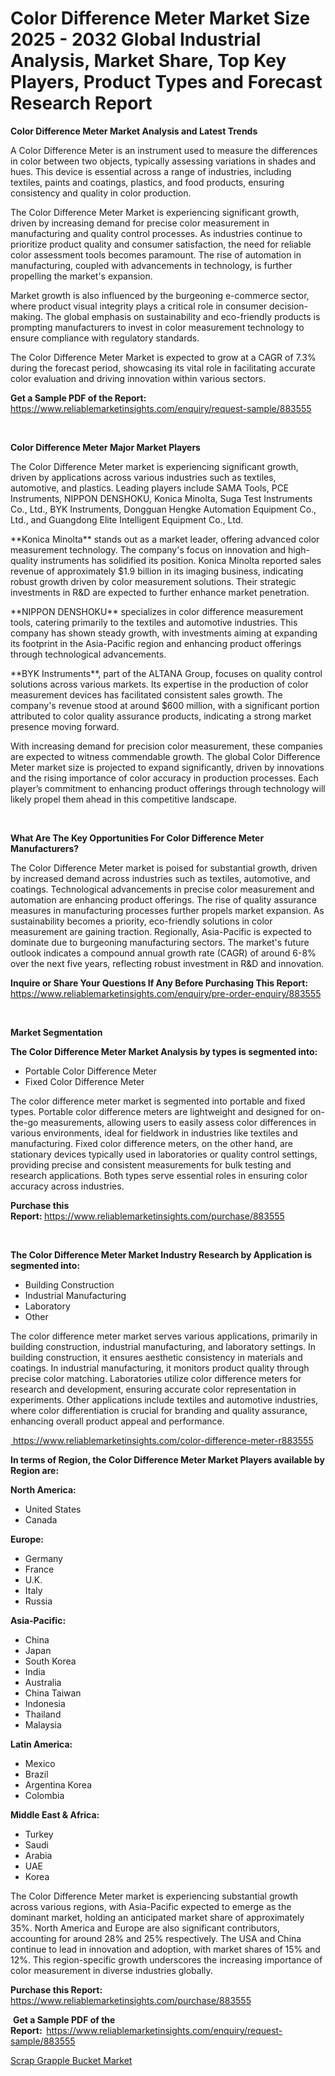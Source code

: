 <p><h1>Color Difference Meter Market Size 2025 - 2032 Global Industrial Analysis, Market Share, Top Key Players, Product Types and Forecast Research Report</h1></p><p><strong>Color Difference Meter Market Analysis and Latest Trends</strong></p>
<p><p>A Color Difference Meter is an instrument used to measure the differences in color between two objects, typically assessing variations in shades and hues. This device is essential across a range of industries, including textiles, paints and coatings, plastics, and food products, ensuring consistency and quality in color production.</p><p>The Color Difference Meter Market is experiencing significant growth, driven by increasing demand for precise color measurement in manufacturing and quality control processes. As industries continue to prioritize product quality and consumer satisfaction, the need for reliable color assessment tools becomes paramount. The rise of automation in manufacturing, coupled with advancements in technology, is further propelling the market's expansion.</p><p>Market growth is also influenced by the burgeoning e-commerce sector, where product visual integrity plays a critical role in consumer decision-making. The global emphasis on sustainability and eco-friendly products is prompting manufacturers to invest in color measurement technology to ensure compliance with regulatory standards.</p><p>The Color Difference Meter Market is expected to grow at a CAGR of 7.3% during the forecast period, showcasing its vital role in facilitating accurate color evaluation and driving innovation within various sectors.</p></p>
<p><strong>Get a Sample PDF of the Report:&nbsp;</strong> <a href="https://www.reliablemarketinsights.com/enquiry/request-sample/883555?utm_campaign=3369&utm_medium=2&utm_source=Github&utm_content=ia&utm_term=10042025&utm_id=color-difference-meter">https://www.reliablemarketinsights.com/enquiry/request-sample/883555</a></p>
<p>&nbsp;</p>
<p><strong>Color Difference Meter Major Market Players</strong></p>
<p><p>The Color Difference Meter market is experiencing significant growth, driven by applications across various industries such as textiles, automotive, and plastics. Leading players include SAMA Tools, PCE Instruments, NIPPON DENSHOKU, Konica Minolta, Suga Test Instruments Co., Ltd., BYK Instruments, Dongguan Hengke Automation Equipment Co., Ltd., and Guangdong Elite Intelligent Equipment Co., Ltd.</p><p>**Konica Minolta** stands out as a market leader, offering advanced color measurement technology. The company's focus on innovation and high-quality instruments has solidified its position. Konica Minolta reported sales revenue of approximately $1.9 billion in its imaging business, indicating robust growth driven by color measurement solutions. Their strategic investments in R&D are expected to further enhance market penetration.</p><p>**NIPPON DENSHOKU** specializes in color difference measurement tools, catering primarily to the textiles and automotive industries. This company has shown steady growth, with investments aiming at expanding its footprint in the Asia-Pacific region and enhancing product offerings through technological advancements.</p><p>**BYK Instruments**, part of the ALTANA Group, focuses on quality control solutions across various markets. Its expertise in the production of color measurement devices has facilitated consistent sales growth. The company's revenue stood at around $600 million, with a significant portion attributed to color quality assurance products, indicating a strong market presence moving forward.</p><p>With increasing demand for precision color measurement, these companies are expected to witness commendable growth. The global Color Difference Meter market size is projected to expand significantly, driven by innovations and the rising importance of color accuracy in production processes. Each player’s commitment to enhancing product offerings through technology will likely propel them ahead in this competitive landscape.</p></p>
<p>&nbsp;</p>
<p><strong>What Are The Key Opportunities For Color Difference Meter Manufacturers?</strong></p>
<p><p>The Color Difference Meter market is poised for substantial growth, driven by increased demand across industries such as textiles, automotive, and coatings. Technological advancements in precise color measurement and automation are enhancing product offerings. The rise of quality assurance measures in manufacturing processes further propels market expansion. As sustainability becomes a priority, eco-friendly solutions in color measurement are gaining traction. Regionally, Asia-Pacific is expected to dominate due to burgeoning manufacturing sectors. The market's future outlook indicates a compound annual growth rate (CAGR) of around 6-8% over the next five years, reflecting robust investment in R&D and innovation.</p></p>
<p><strong>Inquire or Share Your Questions If Any Before Purchasing This Report:</strong> <a href="https://www.reliablemarketinsights.com/enquiry/pre-order-enquiry/883555?utm_campaign=3369&utm_medium=2&utm_source=Github&utm_content=ia&utm_term=10042025&utm_id=color-difference-meter">https://www.reliablemarketinsights.com/enquiry/pre-order-enquiry/883555</a></p>
<p>&nbsp;</p>
<p><strong>Market Segmentation</strong></p>
<p><strong>The Color Difference Meter Market Analysis by types is segmented into:</strong></p>
<p><ul><li>Portable Color Difference Meter</li><li>Fixed Color Difference Meter</li></ul></p>
<p><p>The color difference meter market is segmented into portable and fixed types. Portable color difference meters are lightweight and designed for on-the-go measurements, allowing users to easily assess color differences in various environments, ideal for fieldwork in industries like textiles and manufacturing. Fixed color difference meters, on the other hand, are stationary devices typically used in laboratories or quality control settings, providing precise and consistent measurements for bulk testing and research applications. Both types serve essential roles in ensuring color accuracy across industries.</p></p>
<p><strong>Purchase this Report:&nbsp;</strong><a href="https://www.reliablemarketinsights.com/purchase/883555?utm_campaign=3369&utm_medium=2&utm_source=Github&utm_content=ia&utm_term=10042025&utm_id=color-difference-meter">https://www.reliablemarketinsights.com/purchase/883555</a></p>
<p>&nbsp;</p>
<p><strong>The Color Difference Meter Market Industry Research by Application is segmented into:</strong></p>
<p><ul><li>Building Construction</li><li>Industrial Manufacturing</li><li>Laboratory</li><li>Other</li></ul></p>
<p><p>The color difference meter market serves various applications, primarily in building construction, industrial manufacturing, and laboratory settings. In building construction, it ensures aesthetic consistency in materials and coatings. In industrial manufacturing, it monitors product quality through precise color matching. Laboratories utilize color difference meters for research and development, ensuring accurate color representation in experiments. Other applications include textiles and automotive industries, where color differentiation is crucial for branding and quality assurance, enhancing overall product appeal and performance.</p></p>
<p><a href="https://www.reliablemarketinsights.com/color-difference-meter-r883555?utm_campaign=3369&utm_medium=2&utm_source=Github&utm_content=ia&utm_term=10042025&utm_id=color-difference-meter">&nbsp;https://www.reliablemarketinsights.com/color-difference-meter-r883555</a></p>
<p><strong>In terms of Region, the Color Difference Meter Market Players available by Region are:</strong></p>
<p>
    <p> <strong> North America: </strong>
        <ul>
            <li>United States</li>
            <li>Canada</li>
        </ul>
        </p> 
    <p> <strong> Europe: </strong>
        <ul>
            <li>Germany</li>
            <li>France</li>
            <li>U.K.</li>
            <li>Italy</li>
            <li>Russia</li>
        </ul>
        </p> 
    <p> <strong> Asia-Pacific: </strong>
        <ul>
            <li>China</li>
            <li>Japan</li>
            <li>South Korea</li>
            <li>India</li>
            <li>Australia</li>
            <li>China Taiwan</li>
            <li>Indonesia</li>
            <li>Thailand</li>
            <li>Malaysia</li>
        </ul>
        </p> 
    <p> <strong> Latin America: </strong>
        <ul>
            <li>Mexico</li>
            <li>Brazil</li>
            <li>Argentina Korea</li>
            <li>Colombia</li>
        </ul>
        </p> 
    <p> <strong> Middle East & Africa: </strong>
        <ul>
            <li>Turkey</li>
            <li>Saudi</li>
            <li>Arabia</li>
            <li>UAE</li>
            <li>Korea</li>
        </ul>
    </p>
    </p>
<p><p>The Color Difference Meter market is experiencing substantial growth across various regions, with Asia-Pacific expected to emerge as the dominant market, holding an anticipated market share of approximately 35%. North America and Europe are also significant contributors, accounting for around 28% and 25% respectively. The USA and China continue to lead in innovation and adoption, with market shares of 15% and 12%. This region-specific growth underscores the increasing importance of color measurement in diverse industries globally.</p></p>
<p><strong>Purchase this Report: </strong><a href="https://www.reliablemarketinsights.com/purchase/883555?utm_campaign=3369&utm_medium=2&utm_source=Github&utm_content=ia&utm_term=10042025&utm_id=color-difference-meter">https://www.reliablemarketinsights.com/purchase/883555</a></p>
<p>&nbsp;<strong>Get a Sample PDF of the Report:&nbsp;&nbsp;</strong><a href="https://www.reliablemarketinsights.com/enquiry/request-sample/883555?utm_campaign=3369&utm_medium=2&utm_source=Github&utm_content=ia&utm_term=10042025&utm_id=color-difference-meter">https://www.reliablemarketinsights.com/enquiry/request-sample/883555</a></p>
<p><strong></strong></p>
<p><p><a href="https://github.com/kadutjoelly83/Market-Research-Report-List-1/blob/main/scrap-grapple-bucket-market.md?utm_campaign=3369&utm_medium=2&utm_source=Github&utm_content=ia&utm_term=10042025&utm_id=color-difference-meter">Scrap Grapple Bucket Market</a></p></p>